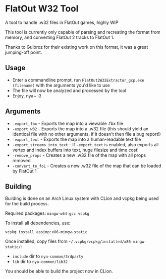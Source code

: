# FlatOut W32 Tool

A tool to handle .w32 files in FlatOut games, highly WIP

This tool is currently only capable of parsing and recreating the format from memory, and converting FlatOut 2 tracks to FlatOut 1.

Thanks to Gulbroz for their existing work on this format, it was a great jumping-off point.

## Usage

- Enter a commandline prompt, run `FlatOut2W32Extractor_gcp.exe (filename)` with the arguments you'd like to use
- The file will now be analyzed and processed by the tool
- Enjoy, nya~ :3

## Arguments

- `-export_fbx` - Exports the map into a viewable .fbx file
- `-export_w32` - Exports the map into a .w32 file (this should yield an identical file with no other arguments, if it doesn't then file a bug report!)
- `-export_text` - Exports the map into a human-readable text file
- `-export_streams_into_text` - If `-export_text` is enabled, also exports all vertex and index buffers into text, huge filesize and time cost!
- `-remove_props` - Creates a new .w32 file of the map with all props removed
- `-convert_to_fo1` - Creates a new .w32 file of the map that can be loaded by FlatOut 1

## Building

Building is done on an Arch Linux system with CLion and vcpkg being used for the build process.

Required packages: `mingw-w64-gcc vcpkg`

To install all dependencies, use:
```console
vcpkg install assimp:x86-mingw-static
```

Once installed, copy files from `~/.vcpkg/vcpkg/installed/x86-mingw-static/`:

- `include` dir to `nya-common/3rdparty`
- `lib` dir to `nya-common/lib32`

You should be able to build the project now in CLion.
